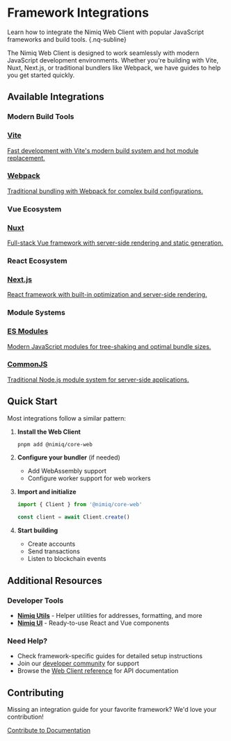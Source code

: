 # Framework Integrations

Learn how to integrate the Nimiq Web Client with popular JavaScript frameworks and build tools. {.nq-subline}

The Nimiq Web Client is designed to work seamlessly with modern JavaScript development environments. Whether you're building with Vite, Nuxt, Next.js, or traditional bundlers like Webpack, we have guides to help you get started quickly.

## Available Integrations

### Modern Build Tools

<div grid="~ cols-1 md:cols-2 gap-24" mt-32>
  <a href="./vite" nq-card p-24 no-underline>
    <div flex="~ items-center gap-16" mb-16>
      <div i-logos:vitejs text-32></div>
      <h3 text="f-lg" font-bold mb-0>Vite</h3>
    </div>
    <p text="f-base neutral-700 dark:neutral-300" mb-0>
      Fast development with Vite's modern build system and hot module replacement.
    </p>
  </a>

  <a href="./webpack" nq-card p-24 no-underline>
    <div flex="~ items-center gap-16" mb-16>
      <div i-logos:webpack text-32></div>
      <h3 text="f-lg" font-bold mb-0>Webpack</h3>
    </div>
    <p text="f-base neutral-700 dark:neutral-300" mb-0>
      Traditional bundling with Webpack for complex build configurations.
    </p>
  </a>
</div>

### Vue Ecosystem

<div grid="~ cols-1 md:cols-2 gap-24" mt-24>
  <a href="./nuxt" nq-card p-24 no-underline>
    <div flex="~ items-center gap-16" mb-16>
      <div i-logos:nuxt-icon text-32></div>
      <h3 text="f-lg" font-bold mb-0>Nuxt</h3>
    </div>
    <p text="f-base neutral-700 dark:neutral-300" mb-0>
      Full-stack Vue framework with server-side rendering and static generation.
    </p>
  </a>
</div>

### React Ecosystem

<div grid="~ cols-1 md:cols-2 gap-24" mt-24>
  <a href="./NextJS" nq-card p-24 no-underline>
    <div flex="~ items-center gap-16" mb-16>
      <div i-logos:nextjs-icon text-32></div>
      <h3 text="f-lg" font-bold mb-0>Next.js</h3>
    </div>
    <p text="f-base neutral-700 dark:neutral-300" mb-0>
      React framework with built-in optimization and server-side rendering.
    </p>
  </a>
</div>

### Module Systems

<div grid="~ cols-1 md:cols-2 gap-24" mt-24>
  <a href="./ESM" nq-card p-24 no-underline>
    <div flex="~ items-center gap-16" mb-16>
      <div i-tabler:package text-32></div>
      <h3 text="f-lg" font-bold mb-0>ES Modules</h3>
    </div>
    <p text="f-base neutral-700 dark:neutral-300" mb-0>
      Modern JavaScript modules for tree-shaking and optimal bundle sizes.
    </p>
  </a>

  <a href="./CommonJS" nq-card p-24 no-underline>
    <div flex="~ items-center gap-16" mb-16>
      <div i-tabler:package text-32></div>
      <h3 text="f-lg" font-bold mb-0>CommonJS</h3>
    </div>
    <p text="f-base neutral-700 dark:neutral-300" mb-0>
      Traditional Node.js module system for server-side applications.
    </p>
  </a>
</div>

## Quick Start

Most integrations follow a similar pattern:

1. **Install the Web Client**
   ```bash
   pnpm add @nimiq/core-web
   ```

2. **Configure your bundler** (if needed)
   - Add WebAssembly support
   - Configure worker support for web workers

3. **Import and initialize**
   ```typescript
   import { Client } from '@nimiq/core-web'

   const client = await Client.create()
   ```

4. **Start building**
   - Create accounts
   - Send transactions
   - Listen to blockchain events

## Additional Resources

### Developer Tools
- **[Nimiq Utils](/web-client/nimiq-utils)** - Helper utilities for addresses, formatting, and more
- **[Nimiq UI](https://onmax.github.io/nimiq-ui/)** - Ready-to-use React and Vue components

### Need Help?
- Check framework-specific guides for detailed setup instructions
- Join our [developer community](https://t.me/nimiq) for support
- Browse the [Web Client reference](/web-client/reference/) for API documentation

## Contributing

Missing an integration guide for your favorite framework? We'd love your contribution!

<div mt-32>
  <a href="https://github.com/nimiq/developer-center" nq-pill-tertiary target="_blank">
    Contribute to Documentation
  </a>
</div>

